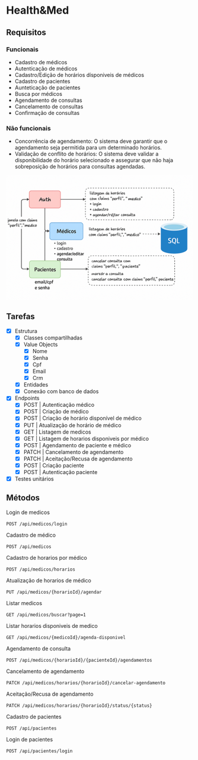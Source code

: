 # Health&Med

## Requisitos
### Funcionais
- Cadastro de médicos
- Autenticação de médicos
- Cadastro/Edição de horários dísponiveis de médicos
- Cadastro de pacientes
- Aunteticação de pacientes
- Busca por médicos
- Agendamento de consultas
- Cancelamento de consultas
- Confirmação de consultas

### Não funcionais
- Concorrência de agendamento: O sistema deve garantir que o agendamento seja permitida para um determinado horários.
- Validação de conflito de horários: O sistema deve validar a disponibilidade do horário selecionado e assegurar que não haja sobreposição de horários para consultas agendadas.

<img src="./assets/arch.png">

##  Tarefas
- [x] Estrutura
    - [x] Classes compartilhadas
    - [x] Value Objects
        - [x] Nome
        - [x] Senha
        - [x] Cpf
        - [x] Email
        - [x] Crm
    - [x] Entidades
    - [x] Conexão com banco de dados
- [x] Endpoints
    - [x] POST | Autenticação médico
    - [x] POST | Criação de médico
    - [x] POST | Criação de horário disponível de médico
    - [x] PUT | Atualização de horário de médico
    - [x] GET | Listagem de medicos
    - [x] GET | Listagem de horarios disponiveis por médico
    - [x] POST | Agendamento de paciente e médico
    - [x] PATCH | Cancelamento de agendamento
    - [x] PATCH | Aceitação/Recusa de agendamento
    - [x] POST | Criação paciente
    - [x] POST | Autenticação paciente
- [x] Testes unitários
    
## Métodos

Login de medicos

```http
POST /api/medicos/login
```
Cadastro de médico

```http
POST /api/medicos
```
Cadastro de horarios por médico

```http
POST /api/medicos/horarios
```
Atualização de horarios de médico

```http
PUT /api/medicos/{horarioId}/agendar
```
Listar medicos
```http
GET /api/medicos/buscar?page=1
```
Listar horarios disponiveis de medico

```http
GET /api/medicos/{medicoId}/agenda-disponivel
```
Agendamento de consulta

```http
POST /api/medicos/{horarioId}/{pacienteId}/agendamentos
```
Cancelamento de agendamento

```http
PATCH /api/medicos/horarios/{horarioId}/cancelar-agendamento
```
Aceitação/Recusa de agendamento

```http
PATCH /api/medicos/horarios/{horarioId}/status/{status}
```
Cadastro de pacientes

```http
POST /api/pacientes
```
Login de pacientes

```http
POST /api/pacientes/login
```



